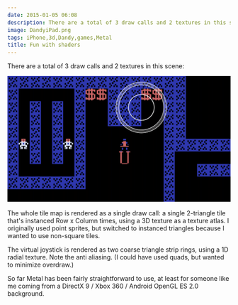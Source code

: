 ```yaml
---
date: 2015-01-05 06:08
description: There are a total of 3 draw calls and 2 textures in this scene.
image: DandyiPad.png
tags: iPhone,3d,Dandy,games,Metal
title: Fun with shaders
---
```


There are a total of 3 draw calls and 2 textures in this scene:

![Screenshot of Dandy running on iPad](/assets/posts/2015-01-05-Fun_with_shaders-DandyiPad.png)

The whole tile map is rendered as a single draw call: a single 2-triangle tile
that's instanced Row x Column times, using a 3D texture as a texture atlas. I
originally used point sprites, but switched to instanced triangles because I
wanted to use non-square tiles.

The virtual joystick is rendered as two coarse triangle strip rings, using a
1D radial texture. Note the anti aliasing. (I could have used quads, but
wanted to minimize overdraw.)

So far Metal has been fairly straightforward to use, at least for someone like
me coming from a DirectX 9 / Xbox 360 / Android OpenGL ES 2.0 background.
